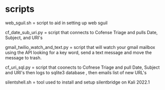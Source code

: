 # scripts


web_sguil.sh = script to aid in setting up web sguil 

cf_date_sub_uri.py = script that connects to Cofense Triage and pulls Date, Subject, and URI's 

gmail_twilio_watch_and_text.py = script that will watch your gmail mailbox using the API looking for a key word, send a text message and                                     move the message to trash.

cf_uri_sql.py = script that coonects to Cofnese Triage and pull Date, Subject and URI's then logs to sqlite3 database , then emails list                   of new URL's

silentshell.sh = tool used to install and setup silentbridge on Kali 2022.1

#
